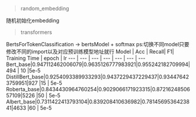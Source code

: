 > random_embedding

随机初始化embedding

> transformers

BertsForTokenClassification -> bertsModel + softmax
ps:切换不同model只要修改不同的import以及对应预训练模型地址就行
Model | Acc | Recall| F1| Training Time | epoch | lr
--- | --- | --- | --- | --- | --- | ---
Bert_base|0.947112462006079|0.9635126777983921|0.955242182709994|494 | 10 |5e-5
DistillBert_base|0.9254093389933293|0.9437229437229437|0.934476423759951|927 |15 | 5e-5
Roberta_base|0.8434430964760254|0.9029066171923315|0.8721624850657109|5226 |50 | 5e-5
Albert_base|0.7311422413793104|0.839208410636982|0.7814569536423841|4633 |60 | 5e-5

